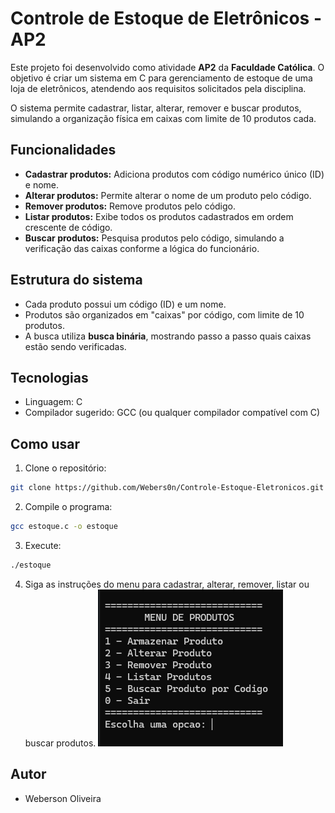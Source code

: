 
# Controle de Estoque de Eletrônicos - AP2

Este projeto foi desenvolvido como atividade **AP2** da **Faculdade Católica**. O objetivo é criar um sistema em C para gerenciamento de estoque de uma loja de eletrônicos, atendendo aos requisitos solicitados pela disciplina.

O sistema permite cadastrar, listar, alterar, remover e buscar produtos, simulando a organização física em caixas com limite de 10 produtos cada.

## Funcionalidades

- **Cadastrar produtos:** Adiciona produtos com código numérico único (ID) e nome.
- **Alterar produtos:** Permite alterar o nome de um produto pelo código.
- **Remover produtos:** Remove produtos pelo código.
- **Listar produtos:** Exibe todos os produtos cadastrados em ordem crescente de código.
- **Buscar produtos:** Pesquisa produtos pelo código, simulando a verificação das caixas conforme a lógica do funcionário.

## Estrutura do sistema

- Cada produto possui um código (ID) e um nome.
- Produtos são organizados em "caixas" por código, com limite de 10 produtos.
- A busca utiliza **busca binária**, mostrando passo a passo quais caixas estão sendo verificadas.

## Tecnologias

- Linguagem: C
- Compilador sugerido: GCC (ou qualquer compilador compatível com C)

## Como usar

1. Clone o repositório:
```bash
git clone https://github.com/Webers0n/Controle-Estoque-Eletronicos.git
```

2. Compile o programa:
```bash
gcc estoque.c -o estoque
```

3. Execute:
```bash
./estoque
```

4. Siga as instruções do menu para cadastrar, alterar, remover, listar ou buscar produtos.
![Imagem](img/img.png)


## Autor

- Weberson Oliveira

